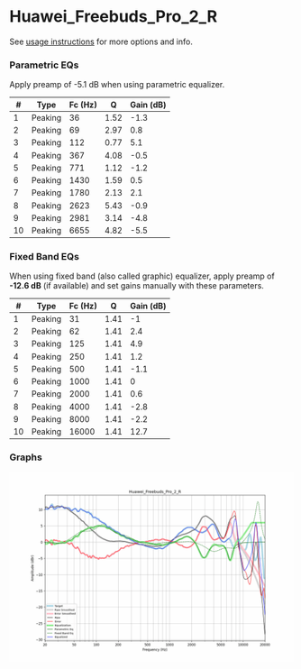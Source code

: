 # Huawei_Freebuds_Pro_2_R
See [usage instructions](https://github.com/jaakkopasanen/AutoEq#usage) for more options and info.

### Parametric EQs
Apply preamp of -5.1 dB when using parametric equalizer.

|   # | Type    |   Fc (Hz) |    Q |   Gain (dB) |
|-----|---------|-----------|------|-------------|
|   1 | Peaking |        36 | 1.52 |        -1.3 |
|   2 | Peaking |        69 | 2.97 |         0.8 |
|   3 | Peaking |       112 | 0.77 |         5.1 |
|   4 | Peaking |       367 | 4.08 |        -0.5 |
|   5 | Peaking |       771 | 1.12 |        -1.2 |
|   6 | Peaking |      1430 | 1.59 |         0.5 |
|   7 | Peaking |      1780 | 2.13 |         2.1 |
|   8 | Peaking |      2623 | 5.43 |        -0.9 |
|   9 | Peaking |      2981 | 3.14 |        -4.8 |
|  10 | Peaking |      6655 | 4.82 |        -5.5 |

### Fixed Band EQs
When using fixed band (also called graphic) equalizer, apply preamp of **-12.6 dB** (if available) and set gains manually with these parameters.

|   # | Type    |   Fc (Hz) |    Q |   Gain (dB) |
|-----|---------|-----------|------|-------------|
|   1 | Peaking |        31 | 1.41 |        -1   |
|   2 | Peaking |        62 | 1.41 |         2.4 |
|   3 | Peaking |       125 | 1.41 |         4.9 |
|   4 | Peaking |       250 | 1.41 |         1.2 |
|   5 | Peaking |       500 | 1.41 |        -1.1 |
|   6 | Peaking |      1000 | 1.41 |         0   |
|   7 | Peaking |      2000 | 1.41 |         0.6 |
|   8 | Peaking |      4000 | 1.41 |        -2.8 |
|   9 | Peaking |      8000 | 1.41 |        -2.2 |
|  10 | Peaking |     16000 | 1.41 |        12.7 |

### Graphs
![](./Huawei_Freebuds_Pro_2_R.png)
